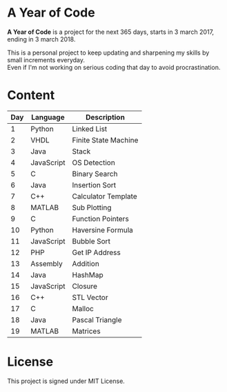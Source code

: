 # A Year of Code

**A Year of Code** is a project for the next 365 days, starts in 3 march 2017, ending in 3 march 2018.

This is a personal project to keep updating and sharpening my skills by small increments everyday. <br/>
Even if I'm not working on serious coding that day to avoid procrastination.

# Content


| Day | Language | Description |
| --- | --- | --- |
| 1 | Python | Linked List |
| 2 | VHDL | Finite State Machine  |
| 3 | Java | Stack |
| 4 | JavaScript | OS Detection |
| 5 | C | Binary Search |
| 6 | Java | Insertion Sort |
| 7 | C++ | Calculator Template |
| 8 | MATLAB |  Sub Plotting |
| 9 | C | Function Pointers |
| 10 | Python | Haversine Formula |
| 11 | JavaScript | Bubble Sort |
| 12 | PHP | Get IP Address |
| 13 | Assembly | Addition |
| 14 | Java | HashMap |
| 15 | JavaScript | Closure |
| 16 | C++ | STL Vector |
| 17 | C | Malloc |
| 18 | Java | Pascal Triangle |
| 19 | MATLAB | Matrices |


# License

This project is signed under MIT License.
